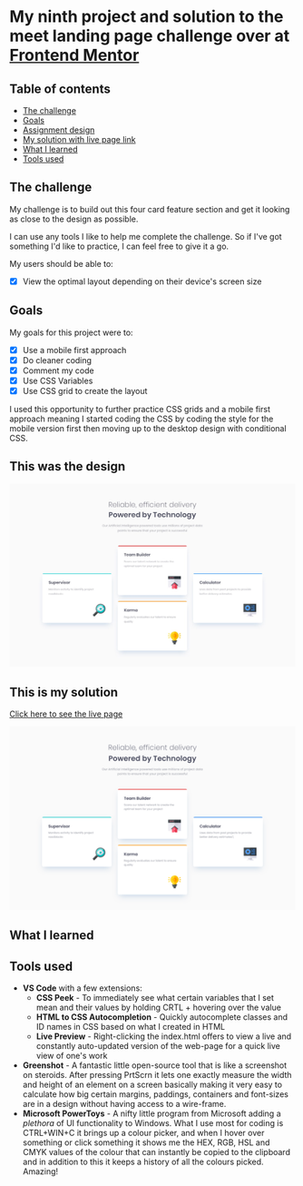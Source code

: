 # My ninth project and solution to the meet landing page challenge over at [Frontend Mentor](https://www.frontendmentor.io/challenges)

## Table of contents
- [The challenge](#the-challenge)
- [Goals](#goals)
- [Assignment design](#this-was-the-design)
- [My solution with live page link](#this-is-my-solution)
- [What I learned](#what-i-learned)
- [Tools used](#tools-used)


## The challenge

My challenge is to build out this four card feature section and get it looking as close to the design as possible.

I can use any tools I like to help me complete the challenge. So if I've got something I'd like to practice, I can feel free to give it a go.

My users should be able to:

- [x] View the optimal layout depending on their device's screen size

## Goals

My goals for this project were to:

- [x] Use a mobile first approach
- [x] Do cleaner coding
- [x] Comment my code
- [x] Use CSS Variables
- [x] Use CSS grid to create the layout

I used this opportunity to further practice CSS grids and a mobile first approach meaning I started coding the CSS by coding the style for the mobile version first then moving up to the desktop design with conditional CSS.

## This was the design

![](./design/desktop-design.jpg)

## This is my solution

[Click here to see the live page](https://arthurpog.github.io/four-card-feature-section/)

![](./design/my_solution.png)

## <a name="#what-i-learned"></a>What I learned



## Tools used

- **VS Code** with a few extensions:
  - **CSS Peek** - To immediately see what certain variables that I set mean and their values by holding CRTL + hovering over the value
  - **HTML to CSS Autocompletion** - Quickly autocomplete classes and ID names in CSS based on what I created in HTML
  - **Live Preview** - Right-clicking the index.html offers to view a live and constantly auto-updated version of the web-page for a quick live view of one's work
- **Greenshot** - A fantastic little open-source tool that is like a screenshot on steroids. After pressing PrtScrn it lets one exactly measure the width and height of an element on a screen basically making it very easy to calculate how big certain margins, paddings, containers and font-sizes are in a design without having access to a wire-frame.
- **Microsoft PowerToys** - A nifty little program from Microsoft adding a *plethora* of UI functionality to Windows. What I use most for coding is CTRL+WIN+C it brings up a colour picker, and when I hover over something or click something it shows me the HEX, RGB, HSL and CMYK values of the colour that can instantly be copied to the clipboard and in addition to this it keeps a history of all the colours picked. Amazing!
